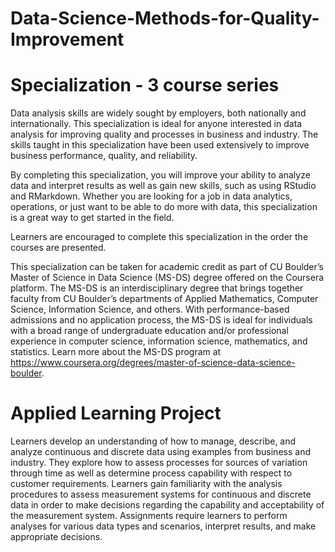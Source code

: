# Data-Science-Methods-for-Quality-Improvement

# Specialization - 3 course series
Data analysis skills are widely sought by employers, both nationally and internationally. This specialization is ideal for anyone interested in data analysis for improving quality and processes in business and industry. The skills taught in this specialization have been used extensively to improve business performance, quality, and reliability.

By completing this specialization, you will improve your ability to analyze data and interpret results as well as gain new skills, such as using RStudio and RMarkdown. Whether you are looking for a job in data analytics, operations, or just want to be able to do more with data, this specialization is a great way to get started in the field. 

Learners are encouraged to complete this specialization in the order the courses are presented.

This specialization can be taken for academic credit as part of CU Boulder’s Master of Science in Data Science (MS-DS) degree offered on the Coursera platform. The MS-DS is an interdisciplinary degree that brings together faculty from CU Boulder’s departments of Applied Mathematics, Computer Science, Information Science, and others. With performance-based admissions and no application process, the MS-DS is ideal for individuals with a broad range of undergraduate education and/or professional experience in computer science, information science, mathematics, and statistics. Learn more about the MS-DS program at https://www.coursera.org/degrees/master-of-science-data-science-boulder.

# Applied Learning Project

Learners develop an understanding of how to manage, describe, and analyze continuous and discrete data using examples from business and industry. They explore how to assess processes for sources of variation through time as well as determine process capability with respect to customer requirements. Learners gain familiarity with the analysis procedures to assess measurement systems for continuous and discrete data in order to make decisions regarding the capability and acceptability of the measurement system. Assignments require learners to perform analyses for various data types and scenarios, interpret results, and make appropriate decisions.
